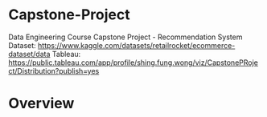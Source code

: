 # Capstone-Project
Data Engineering Course Capstone Project - Recommendation System
Dataset: https://www.kaggle.com/datasets/retailrocket/ecommerce-dataset/data
Tableau: https://public.tableau.com/app/profile/shing.fung.wong/viz/CapstonePRoject/Distribution?publish=yes

# Overview
